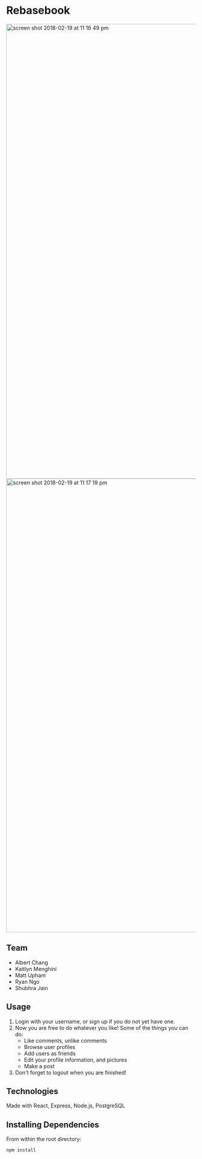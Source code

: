 # Rebasebook
<img width="1211" alt="screen shot 2018-02-19 at 11 16 49 pm" src="https://user-images.githubusercontent.com/26193071/36925429-c05e4846-1e27-11e8-815b-87683402f79b.png">
<img width="1208" alt="screen shot 2018-02-19 at 11 17 19 pm" src="https://user-images.githubusercontent.com/26193071/36925430-c07831e8-1e27-11e8-8d22-027235cce465.png">

## Team

  - Albert Chang
  - Kaitlyn Menghini
  - Matt Upham
  - Ryan Ngo
  - Shubhra Jain

## Usage

1. Login with your username, or sign up if you do not yet have one.
2. Now you are free to do whatever you like!  Some of the things you can do:
   - Like comments, unlike comments
   - Browse user profiles
   - Add users as friends
   - Edit your profile information, and pictures
   - Make a post
3. Don't forget to logout when you are finished!

## Technologies

Made with React, Express, Node.js, PostgreSQL

## Installing Dependencies

From within the root directory:

```sh
npm install
```

